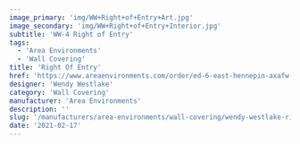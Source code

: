 ```yaml
---
image_primary: 'img/WW+Right+of+Entry+Art.jpg'
image_secondary: 'img/WW+Right+of+Entry+Interior.jpg'
subtitle: 'WW-4 Right of Entry'
tags:
  - 'Area Environments'
  - 'Wall Covering'
title: 'Right Of Entry'
href: 'https://www.areaenvironments.com/order/ed-6-east-hennepin-axafw-w3l9w-ewf9t-ya7as'
designer: 'Wendy Westlake'
category: 'Wall Covering'
manufacturer: 'Area Environments'
description: ''
slug: '/manufacturers/area-environments/wall-covering/wendy-westlake-right-of-entry'
date: '2021-02-17'
---
```

